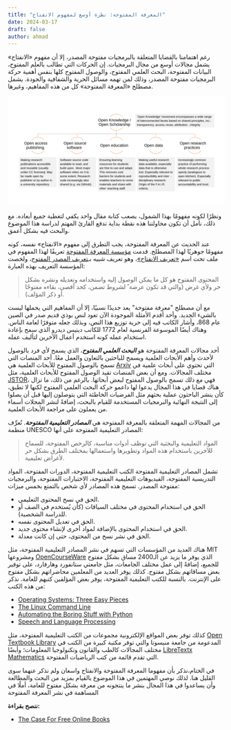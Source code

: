 ```yaml
---
title: "المعرفة المفتوحة: نظرة أوسع لمفهوم الانفتاح"
date: 2024-03-17
draft: false
author: ahmad
---
```

رغم اهتمامنا بالقضايا المتعلقة بالبرمجيات مفتوحة المصدر، إلا أن مفهوم «الانفتاح» يشمل مجالات أوسع من مجال البرمجيات. إن الحركات التي تطالب بالعلم المفتوح، البيانات المفتوحة، البحث العلمي المفتوح، والوصول المفتوح كلها بنفس أهمية حركة البرمجيات مفتوحة المصدر، وذلك لمن تهمه مسائل الحرية والشفافية والجودة. يشمل مصطلح «المعرفة المفتوحة» كل من هذه المفاهيم، وغيرها.

![صورة باللغة الإنجليزية توضح ماذا يندرج تحت مصطلح «المعرفة المفتوحة»](open-knowledge-facets.png)

ونظرًا لكونه مفهومًا بهذا الشمول، يصعب كتابة مقال واحد يكفي لتغطية جميع أبعاده. مع ذلك، نأمل أن تكون محاولتنا هذه نقطة بداية تدفع القارئ المهتم لدراسة هذا الموضوع والبحث فيه بشكل أعمق.

عند الحديث عن المعرفة المفتوحة، يجب التطرق إلى مفهوم «الانفتاح» نفسه، كونه مفهومًا جوهريًا لهذا المصطلح. قدمت [مؤسسة المعرفة المفتوحة](https://okfn.org) تعريفًا لهذا المفهوم في ملف تحت اسم [«تعريف الانفتاح»](https://opendefinition.org)، وهو تعريف شبيه بـ[تعريف المصدر المفتوح](https://opensource.org/osd)، ولخصت المؤسسة التعريف بهذه العبارة:

> المحتوى المفتوح هو كل ما يمكن الوصول إليه واستخدامه وتعديله ونشره بشكل حر ولأي غرض (والتي قد تكون عرضة ً لشروط تضمن، كحد أقصى، بقاءه مفتوحًا أو ذكر المؤلف).

مع أن مصطلح "معرفة مفتوحة" يعد جديدًا نسبيًا، إلا أن المفاهيم التي يحملها ليست بالشيء الجديد. وأحد أقدم الأمثلة الموجودة الآن تعود لنص بوذي قديم صدر في الصين عام 868، وأشار الكاتب فيه إلى حرية توزيع هذا النص، وبذلك جعله متوفرًا لعامة الناس. وهناك أيضًا الموسوعة الفرنسية لعام 1772 للكاتب دينيس ديدرو الذي سمح بإعادة استخدام عمله كونه استخدم أعمال الآخرين لتأليف عمله.

أحد مجالات المعرفة المفتوحة هو _**البحث العلمي المفتوح**_، الذي يسمح ﻷي فرد بالوصول ﻷحدث وأهم
الأبحاث العلمية ويسمح للباحثين بالتعاون والعمل معًا. أحد المنصات التي تسمح بالوصول المفتوح للأبحاث العلمية هي [Arxiv](https://arxiv.org) التي تحتوي على أبحاث علمية في مختلف المجالات. ومع أن بعض المنصات تقيد الوصول المفتوح للأبحاث العلمية، مثل [JSTOR](https://www.jstor.org/)، فهي مع ذلك تسمح بالوصول المفتوح لبعض أبحاثها. بالرغم من ذلك، ما تزال هناك قضايا في هذا المجال يدعوا لها داعمو حركة البحث العلمي المفتوح لكنها لا تطبق، كأن ينشر الباحثون عملية بحثهم مثل الفرضيات الخاطئة التي يتوصلون إليها قبل أن يصلوا إلى النتيجة النهائية والبرمجيات المستخدمة للقيام بالبحث، إضافةً لنشر المجلات أسماء من يعملون على مراجعة الأبحاث العلمية.


من المجالات المهمة المتعلقة بالمعرفة المفتوحة هي _**المصادر التعليمية المفتوحة**_. تُعرِّف منظمة UNESCO المصادر التعليمية المفتوحة على أنها:
> المواد التعليمية والبحثية التي توظف أدوات مناسبة، كالرخص المفتوحة، للسماح للآخرين باستخدام هذه المواد وتطويرها واستعمالها بمختلف الطرق بشكل حر لأغراض تعليمية.

تشمل المصادر التعليمية المفتوحة الكتب التعليمية المفتوحة، الدورات المفتوحة، المواد التدريسية المفتوحة، الفيديوهات التعليمية المفتوحة، الاختبارات المفتوحة، والبرمجيات مفتوحة المصدر. تسمح هذه المصادر لأي شخص بالتمتع بخمس ميزات:
* الحق في نسخ المحتوى التعليمي.
* الحق في استخدام المحتوى في مختلف السياقات (كأن يُستخدم في الصف أو للدراسة الشخصية).
* الحق في تعديل المحتوى نفسه.
* الحق في استخدام المحتوى بالإضافة لمواد أخرى لإنشاء محتوى جديد.
* الحق في نشر نسخ من المحتوى، حتى إن كانت معدلة.

هناك العديد من المؤسسات التي تسهم في نشر المصادر التعليمية المفتوحة، مثل MIT ومشروعها [OpenCourseWare](https://ocw.mit.edu/) الذي يوفر ما يزيد عن الـ2400 مساق بشكل مفتوح للجميع، إضافةً إلى عمل مختلف الجامعات، مثل جامعتي ستانفورد وهارفارد، على توفير بعض مساقاتهم بشكل مفتوح. كذلك يوفر العديد من المعلمين محاضراتهم بشكل مفتوح على الإنترنت.
بالنسبة للكتب التعليمية المفتوحة، يوفر بعض المؤلفين كتبهم للعامة. نذكر من هذه الكتب:
* [Operating Systems: Three Easy Pieces](https://pages.cs.wisc.edu/~remzi/OSTEP/)
* [The Linux Command Line](https://www.linuxcommand.org/tlcl.php)
* [Automating the Boring Stuff with Python](https://automatetheboringstuff.com)
* [Speech and Language Processing](https://web.stanford.edu/~jurafsky/slp3/)

كذلك توفر بعض المواقع الإلكترونية مجموعات من الكتب التعليمية المفتوحة، مثل [Open Textbook Library](https://open.umn.edu/opentextbooks/) المدعومة من جامعة منيسوتا والتي توفر مكتبة كبيرة من الكتب في مختلف المجالات كالطب والقانون وتكنولوجيا المعلومات؛ وأيضًا [LibreTextx Mathematics](https://math.libretexts.org/) التي تقدم قائمة من كتب الرياضيات المفتوحة.

في الختام،نذكر بأن مفهوما المعرفة المفتوحة والانفتاح واسعان ولم نذكر عنهما سوى القليل هنا. لذلك نوصي المهتمين في هذا الموضوع بالقيام بمزيد من البحث والمطالعة وأن يساعدوا في هذا المجال بنشر ما ينتجونه من معرفة بشكل مفتوح للعامة، أملًا في المساهمة في نشر المعرفة المفتوحة

**ننصح بقراءة:**
* [The Case For Free Online Books](https://from-a-to-remzi.blogspot.com/2014/01/the-case-for-free-online-books-fobs.html)
